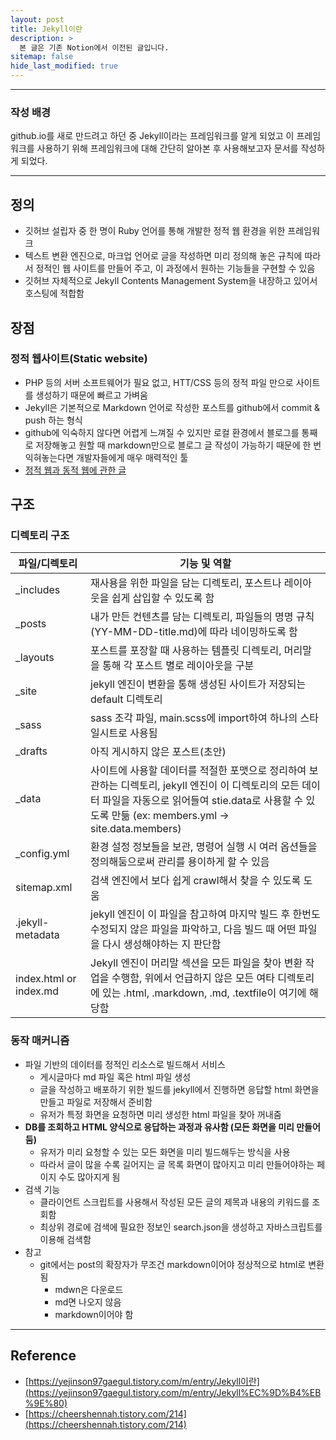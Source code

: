 ```yaml
---
layout: post
title: Jekyll이란
description: >
  본 글은 기존 Notion에서 이전된 글입니다.
sitemap: false
hide_last_modified: true
---
```


---

### 작성 배경

github.io를 새로 만드려고 하던 중 Jekyll이라는 프레임워크를 알게 되었고 이 프레임워크를 사용하기 위해 프레임워크에 대해 간단히 알아본 후 사용해보고자 문서를 작성하게 되었다.

---

## 정의

- 깃허브 설립자 중 한 명이 Ruby 언어를 통해 개발한 정적 웹 환경을 위한 프레임워크
- 텍스트 변환 엔진으로, 마크업 언어로 글을 작성하면 미리 정의해 놓은 규칙에 따라서 정적인 웹 사이트를 만들어 주고, 이 과정에서 원하는 기능들을 구현할 수 있음
- 깃허브 자체적으로 Jekyll Contents Management System을 내장하고 있어서 호스팅에 적합함

## 장점

### 정적 웹사이트(Static website)

- PHP 등의 서버 소프트웨어가 필요 없고, HTT/CSS 등의 정적 파일 만으로 사이트를 생성하기 때문에 빠르고 가벼움
- Jekyll은 기본적으로 Markdown 언어로 작성한 포스트를 github에서 commit & push 하는 형식
- github에 익숙하지 않다면 어렵게 느껴질 수 있지만 로컬 환경에서 블로그를 통째로 저장해놓고 원할 때 markdown만으로 블로그 글 작성이 가능하기 때문에 한 번 익혀놓는다면 개발자들에게 매우 매력적인 툴
- [정적 웹과 동적 웹에 관한 글](https://www.notion.so/3e96c29a20bd44ed9c87023803fee8ad)

## 구조

### 디렉토리 구조

| 파일/디렉토리          | 기능 및 역할                                                                                                                                                                                                  |
| ---------------------- | ------------------------------------------------------------------------------------------------------------------------------------------------------------------------------------------------------------- |
| \_includes             | 재사용을 위한 파일을 담는 디렉토리, 포스트나 레이아웃을 쉽게 삽입할 수 있도록 함                                                                                                                              |
| \_posts                | 내가 만든 컨텐츠를 담는 디렉토리, 파일들의 명명 규칙(YY-MM-DD-title.md)에 따라 네이밍하도록 함                                                                                                                |
| \_layouts              | 포스트를 포장할 때 사용하는 템플릿 디렉토리, 머리말을 통해 각 포스트 별로 레이아웃을 구분                                                                                                                     |
| \_site                 | jekyll 엔진이 변환을 통해 생성된 사이트가 저장되는 default 디렉토리                                                                                                                                           |
| \_sass                 | sass 조각 파일, main.scss에 import하여 하나의 스타일시트로 사용됨                                                                                                                                             |
| \_drafts               | 아직 게시하지 않은 포스트(초안)                                                                                                                                                                               |
| \_data                 | 사이트에 사용할 데이터를 적절한 포맷으로 정리하여 보관하는 디렉토리, jekyll 엔진이 이 디렉토리의 모든 데이터 파일을 자동으로 읽어들여 stie.data로 사용할 수 있도록 만듦 (ex: members.yml → site.data.members) |
| \_config.yml           | 환경 설정 정보들을 보관, 명령어 실행 시 여러 옵션들을 정의해둠으로써 관리를 용이하게 할 수 있음                                                                                                               |
| sitemap.xml            | 검색 엔진에서 보다 쉽게 crawl해서 찾을 수 있도록 도움                                                                                                                                                         |
| .jekyll-metadata       | jekyll 엔진이 이 파일을 참고하여 마지막 빌드 후 한번도 수정되지 않은 파일을 파악하고, 다음 빌드 때 어떤 파일을 다시 생성해야하는 지 판단함                                                                    |
| index.html or index.md | Jekyll 엔진이 머리말 섹션을 모든 파일을 찾아 변환 작업을 수행함, 위에서 언급하지 않은 모든 여타 디렉토리에 있는 .html, .markdown, .md, .textfile이 여기에 해당함                                              |

### 동작 매커니즘

- 파일 기반의 데이터를 정적인 리소스로 빌드해서 서비스
  - 게시글마다 md 파일 혹은 html 파일 생성
  - 글을 작성하고 배포하기 위한 빌드를 jekyll에서 진행하면 응답할 html 화면을 만들고 파일로 저장해서 준비함
  - 유저가 특정 화면을 요청하면 미리 생성한 html 파일을 찾아 꺼내줌
- **DB를 조회하고 HTML 양식으로 응답하는 과정과 유사함 (모든 화면을 미리 만들어둠)**
  - 유저가 미리 요청할 수 있는 모든 화면을 미리 빌드해두는 방식을 사용
  - 따라서 글이 많을 수록 길어지는 글 목록 화면이 많아지고 미리 만들어야하는 페이지 수도 많아지게 됨
- 검색 기능
  - 클라이언트 스크립트를 사용해서 작성된 모든 글의 제목과 내용의 키워드를 조회함
  - 최상위 경로에 검색에 필요한 정보인 search.json을 생성하고 자바스크립트를 이용해 검색함
- 참고
  - git에서는 post의 확장자가 무조건 markdown이어야 정상적으로 html로 변환됨
    - mdwn은 다운로드
    - md면 나오지 않음
    - markdown이어야 함

---

## Reference

- [https://yejinson97gaegul.tistory.com/m/entry/Jekyll이란](https://yejinson97gaegul.tistory.com/m/entry/Jekyll%EC%9D%B4%EB%9E%80)
- [https://cheershennah.tistory.com/214](https://cheershennah.tistory.com/214)
